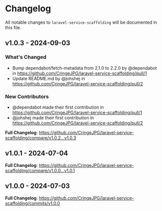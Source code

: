 # Changelog

All notable changes to `laravel-service-scaffolding` will be documented in this file.

## v1.0.3 - 2024-09-03

### What's Changed

* Bump dependabot/fetch-metadata from 2.1.0 to 2.2.0 by @dependabot in https://github.com/CringeJPG/laravel-service-scaffolding/pull/1
* Update README.md by @johshej in https://github.com/CringeJPG/laravel-service-scaffolding/pull/2

### New Contributors

* @dependabot made their first contribution in https://github.com/CringeJPG/laravel-service-scaffolding/pull/1
* @johshej made their first contribution in https://github.com/CringeJPG/laravel-service-scaffolding/pull/2

**Full Changelog**: https://github.com/CringeJPG/laravel-service-scaffolding/compare/v1.0.2...v1.0.3

## v1.0.1 - 2024-07-04

**Full Changelog**: https://github.com/CringeJPG/laravel-service-scaffolding/compare/v1.0.0...v1.0.1

## v1.0.0 - 2024-07-03

**Full Changelog**: https://github.com/CringeJPG/laravel-service-scaffolding/commits/v1.0.0
